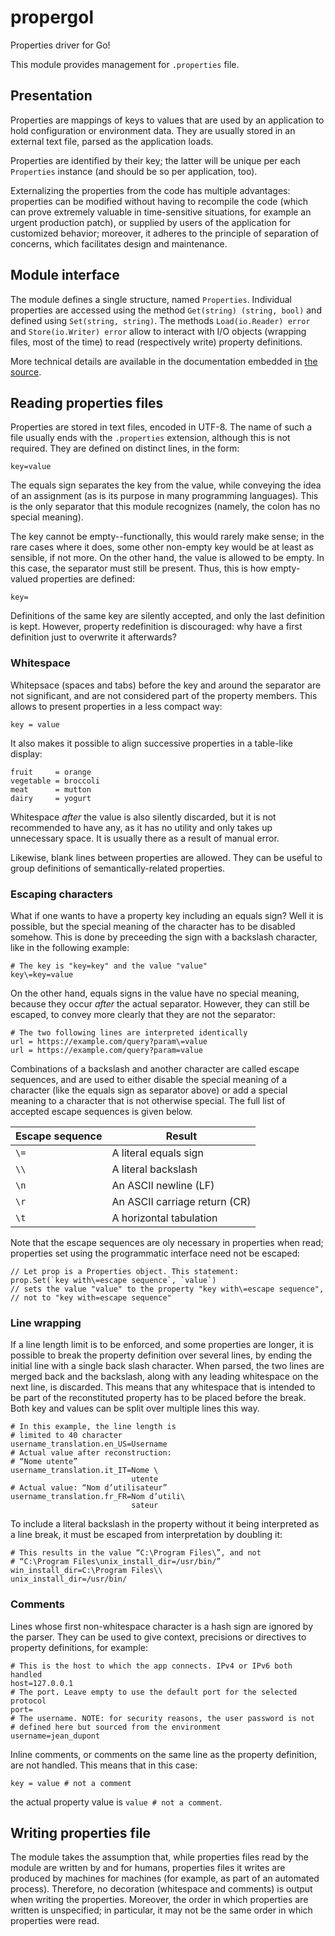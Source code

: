 # propergol

Properties driver for Go!

This module provides management for `.properties` file.

## Presentation

Properties are mappings of keys to values that are used by an application to
hold configuration or environment data. They are usually stored in an external
text file, parsed as the application loads.

Properties are identified by their key; the latter will be unique per each
`Properties` instance (and should be so per application, too).

Externalizing the properties from the code has multiple advantages: properties
can be modified without having to recompile the code (which can prove extremely
valuable in time-sensitive situations, for example an urgent production patch),
or supplied by users of the application for customized behavior; moreover, it
adheres to the principle of separation of concerns, which facilitates design and
maintenance.

## Module interface

The module defines a single structure, named `Properties`. Individual properties
are accessed using the method `Get(string) (string, bool)` and defined using
`Set(string, string)`. The methods `Load(io.Reader) error` and
`Store(io.Writer) error` allow to interact with I/O objects (wrapping files,
most of the time) to read (respectively write) property definitions.

More technical details are available in the documentation embedded in [the
source](properties.go).

## Reading properties files

Properties are stored in text files, encoded in UTF-8. The name of such a file
usually ends with the `.properties` extension, although this is not required.
They are defined on distinct lines, in the form:

    key=value

The equals sign separates the key from the value, while conveying the idea of
an assignment (as is its purpose in many programming languages). This is the
only separator that this module recognizes (namely, the colon has no special
meaning).

The key cannot be empty--functionally, this would rarely make sense; in the rare
cases where it does, some other non-empty key would be at least as sensible, if
not more. On the other hand, the value is allowed to be empty. In this case, the
separator must still be present. Thus, this is how empty-valued properties are
defined:

    key=

Definitions of the same key are silently accepted, and only the last definition
is kept. However, property redefinition is discouraged: why have a first
definition just to overwrite it afterwards?

### Whitespace

Whitepsace (spaces and tabs) before the key and around the separator are not
significant, and are not considered part of the property members. This allows to
present properties in a less compact way:

    key = value

It also makes it possible to align successive properties in a table-like
display:

    fruit     = orange
    vegetable = broccoli
    meat      = mutton
    dairy     = yogurt

Whitespace *after* the value is also silently discarded, but it is not
recommended to have any, as it has no utility and only takes up unnecessary
space. It is usually there as a result of manual error.

Likewise, blank lines between properties are allowed. They can be useful to
group definitions of semantically-related properties.

### Escaping characters

What if one wants to have a property key including an equals sign? Well it is
possible, but the special meaning of the character has to be disabled somehow.
This is done by preceeding the sign with a backslash character, like in the
following example:

    # The key is "key=key" and the value "value"
    key\=key=value

On the other hand, equals signs in the value have no special meaning, because
they occur *after* the actual separator. However, they can still be escaped, to
convey more clearly that they are not the separator:

    # The two following lines are interpreted identically
    url = https://example.com/query?param\=value
    url = https://example.com/query?param=value

Combinations of a backslash and another character are called escape
sequences, and are used to either disable the special meaning of a character
(like the equals sign as separator above) or add a special meaning to a
character that is not otherwise special.
The full list of accepted escape sequences is given below.

|Escape sequence | Result
|----------------|-------
|      `\=`      | A literal equals sign
|      `\\`      | A literal backslash
|      `\n`      | An ASCII newline (LF)
|      `\r`      | An ASCII carriage return (CR)
|      `\t`      | A horizontal tabulation

Note that the escape sequences are oly necessary in properties when read;
properties set using the programmatic interface need not be escaped:

    // Let prop is a Properties object. This statement:
    prop.Set(`key with\=escape sequence`, `value`)
    // sets the value "value" to the property "key with\=escape sequence",
    // not to "key with=escape sequence"

### Line wrapping

If a line length limit is to be enforced, and some properties are longer, it is
possible to break the property definition over several lines, by ending the
initial line with a single back slash character. When parsed, the two lines are
merged back and the backslash, along with any leading whitespace on the next
line, is discarded. This means that any whitespace that is intended to be part
of the reconstituted property has to be placed before the break.
Both key and values can be split over multiple lines this way.

    # In this example, the line length is
    # limited to 40 character
    username_translation.en_US=Username
    # Actual value after reconstruction:
    # “Nome utente”
    username_translation.it_IT=Nome \
                               utente
    # Actual value: “Nom d’utilisateur”
    username_translation.fr_FR=Nom d’utili\
                               sateur

To include a literal backslash in the property without it being interpreted as a
line break, it must be escaped from interpretation by doubling it:

    # This results in the value “C:\Program Files\”, and not
    # “C:\Program Files\unix_install_dir=/usr/bin/”
    win_install_dir=C:\Program Files\\
    unix_install_dir=/usr/bin/

### Comments

Lines whose first non-whitespace character is a hash sign are ignored by the
parser. They can be used to give context, precisions or directives to property
definitions, for example:

    # This is the host to which the app connects. IPv4 or IPv6 both handled
    host=127.0.0.1
    # The port. Leave empty to use the default port for the selected protocol
    port=
    # The username. NOTE: for security reasons, the user password is not
    # defined here but sourced from the environment
    username=jean_dupont

Inline comments, or comments on the same line as the property definition, are
not handled. This means that in this case:

    key = value # not a comment

the actual property value is `value # not a comment`.

## Writing properties file

The module takes the assumption that, while properties files read by the
module are written by and for humans, properties files it writes are produced by
machines for machines (for example, as part of an automated process). Therefore,
no decoration (whitespace and comments) is output when writing the properties.
Moreover, the order in which properties are written is unspecified; in
particular, it may not be the same order in which properties were read.
